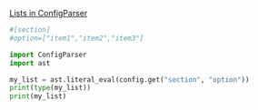 [Lists in ConfigParser](https://stackoverflow.com/questions/335695/lists-in-configparser)

```python
#[section]
#option=["item1","item2","item3"]

import ConfigParser
import ast

my_list = ast.literal_eval(config.get("section", "option"))
print(type(my_list))
print(my_list)
```
